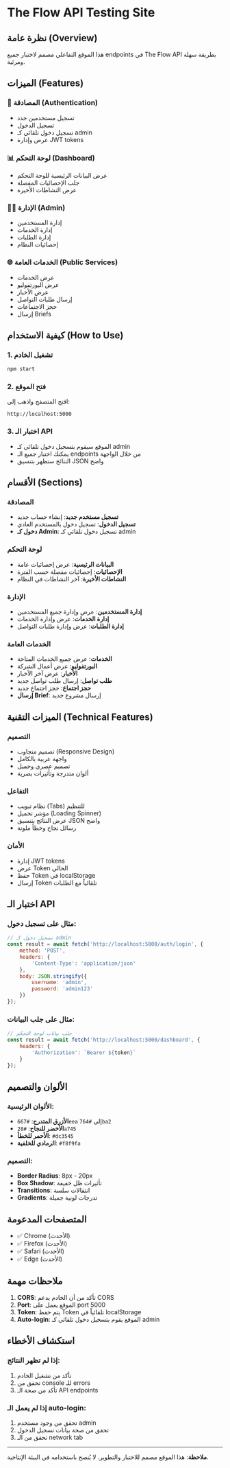 # The Flow API Testing Site

## نظرة عامة (Overview)

هذا الموقع التفاعلي مصمم لاختبار جميع endpoints في The Flow API بطريقة سهلة ومرئية.

## الميزات (Features)

### 🔐 المصادقة (Authentication)
- تسجيل مستخدمين جدد
- تسجيل الدخول
- تسجيل دخول تلقائي كـ admin
- عرض وإدارة JWT tokens

### 📊 لوحة التحكم (Dashboard)
- عرض البيانات الرئيسية للوحة التحكم
- جلب الإحصائيات المفصلة
- عرض النشاطات الأخيرة

### 👨‍💼 الإدارة (Admin)
- إدارة المستخدمين
- إدارة الخدمات
- إدارة الطلبات
- إحصائيات النظام

### 🌐 الخدمات العامة (Public Services)
- عرض الخدمات
- عرض البورتفوليو
- عرض الأخبار
- إرسال طلبات التواصل
- حجز الاجتماعات
- إرسال Briefs

## كيفية الاستخدام (How to Use)

### 1. تشغيل الخادم
```bash
npm start
```

### 2. فتح الموقع
افتح المتصفح واذهب إلى:
```
http://localhost:5000
```

### 3. اختبار الـ API
- الموقع سيقوم بتسجيل دخول تلقائي كـ admin
- يمكنك اختبار جميع الـ endpoints من خلال الواجهة
- النتائج ستظهر بتنسيق JSON واضح

## الأقسام (Sections)

### المصادقة
- **تسجيل مستخدم جديد**: إنشاء حساب جديد
- **تسجيل الدخول**: تسجيل دخول بالمستخدم العادي
- **دخول كـ Admin**: تسجيل دخول تلقائي كـ admin

### لوحة التحكم
- **البيانات الرئيسية**: عرض إحصائيات عامة
- **الإحصائيات**: إحصائيات مفصلة حسب الفترة
- **النشاطات الأخيرة**: آخر النشاطات في النظام

### الإدارة
- **إدارة المستخدمين**: عرض وإدارة جميع المستخدمين
- **إدارة الخدمات**: عرض وإدارة الخدمات
- **إدارة الطلبات**: عرض وإدارة طلبات التواصل

### الخدمات العامة
- **الخدمات**: عرض جميع الخدمات المتاحة
- **البورتفوليو**: عرض أعمال الشركة
- **الأخبار**: عرض آخر الأخبار
- **طلب تواصل**: إرسال طلب تواصل جديد
- **حجز اجتماع**: حجز اجتماع جديد
- **إرسال Brief**: إرسال مشروع جديد

## الميزات التقنية (Technical Features)

### التصميم
- تصميم متجاوب (Responsive Design)
- واجهة عربية بالكامل
- تصميم عصري وجميل
- ألوان متدرجة وتأثيرات بصرية

### التفاعل
- نظام تبويب (Tabs) للتنظيم
- مؤشر تحميل (Loading Spinner)
- عرض النتائج بتنسيق JSON واضح
- رسائل نجاح وخطأ ملونة

### الأمان
- إدارة JWT tokens
- عرض Token الحالي
- حفظ Token في localStorage
- إرسال Token تلقائياً مع الطلبات

## اختبار الـ API

### مثال على تسجيل دخول:
```javascript
// تسجيل دخول كـ admin
const result = await fetch('http://localhost:5000/auth/login', {
    method: 'POST',
    headers: {
        'Content-Type': 'application/json'
    },
    body: JSON.stringify({
        username: 'admin',
        password: 'admin123'
    })
});
```

### مثال على جلب البيانات:
```javascript
// جلب بيانات لوحة التحكم
const result = await fetch('http://localhost:5000/dashboard', {
    headers: {
        'Authorization': `Bearer ${token}`
    }
});
```

## الألوان والتصميم

### الألوان الرئيسية:
- **الأزرق المتدرج**: `#667eea` إلى `#764ba2`
- **الأخضر للنجاح**: `#28a745`
- **الأحمر للخطأ**: `#dc3545`
- **الرمادي للخلفية**: `#f8f9fa`

### التصميم:
- **Border Radius**: 8px - 20px
- **Box Shadow**: تأثيرات ظل خفيفة
- **Transitions**: انتقالات سلسة
- **Gradients**: تدرجات لونية جميلة

## المتصفحات المدعومة

- ✅ Chrome (الأحدث)
- ✅ Firefox (الأحدث)
- ✅ Safari (الأحدث)
- ✅ Edge (الأحدث)

## ملاحظات مهمة

1. **CORS**: تأكد من أن الخادم يدعم CORS
2. **Port**: الموقع يعمل على port 5000
3. **Token**: يتم حفظ Token تلقائياً في localStorage
4. **Auto-login**: الموقع يقوم بتسجيل دخول تلقائي كـ admin

## استكشاف الأخطاء

### إذا لم تظهر النتائج:
1. تأكد من تشغيل الخادم
2. تحقق من console للـ errors
3. تأكد من صحة الـ API endpoints

### إذا لم يعمل الـ auto-login:
1. تحقق من وجود مستخدم admin
2. تحقق من صحة بيانات تسجيل الدخول
3. تحقق من الـ network tab

---

**ملاحظة**: هذا الموقع مصمم للاختبار والتطوير. لا يُنصح باستخدامه في البيئة الإنتاجية. 